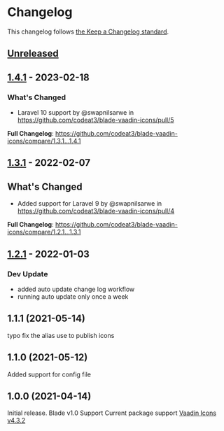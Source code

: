 # Changelog

This changelog follows [the Keep a Changelog standard](https://keepachangelog.com).

## [Unreleased](https://github.com/codeat3/blade-vaadin-icons/compare/1.4.1...HEAD)

## [1.4.1](https://github.com/codeat3/blade-vaadin-icons/compare/1.3.1...1.4.1) - 2023-02-18

### What's Changed

- Laravel 10 support by @swapnilsarwe in https://github.com/codeat3/blade-vaadin-icons/pull/5

**Full Changelog**: https://github.com/codeat3/blade-vaadin-icons/compare/1.3.1...1.4.1

## [1.3.1](https://github.com/codeat3/blade-vaadin-icons/compare/1.2.1...1.3.1) - 2022-02-07

## What's Changed

- Added support for Laravel 9 by @swapnilsarwe in https://github.com/codeat3/blade-vaadin-icons/pull/4

**Full Changelog**: https://github.com/codeat3/blade-vaadin-icons/compare/1.2.1...1.3.1

## [1.2.1](https://github.com/codeat3/blade-vaadin-icons/compare/1.1.1...1.2.1) - 2022-01-03

### Dev Update

- added auto update change log workflow
- running auto update only once a week

## 1.1.1 (2021-05-14)

typo fix the alias use to publish icons

## 1.1.0 (2021-05-12)

Added support for config file

## 1.0.0 (2021-04-14)

Initial release.
Blade v1.0 Support
Current package support [Vaadin Icons v4.3.2](https://github.com/vaadin/vaadin-icons/releases/tag/v4.3.2)
